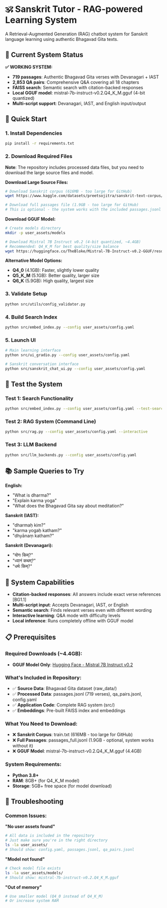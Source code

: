 # 🕉️ Sanskrit Tutor - RAG-powered Learning System

A Retrieval-Augmented Generation (RAG) chatbot system for Sanskrit language learning using authentic Bhagavad Gita texts.

## 🌟 Current System Status

**✅ WORKING SYSTEM:**
- **719 passages**: Authentic Bhagavad Gita verses with Devanagari + IAST
- **2,853 QA pairs**: Comprehensive Q&A covering all 18 chapters
- **FAISS search**: Semantic search with citation-backed responses
- **Local GGUF model**: mistral-7b-instruct-v0.2.Q4_K_M.gguf (4-bit quantized)
- **Multi-script support**: Devanagari, IAST, and English input/output

## 🚀 Quick Start

### 1. Install Dependencies
```bash
pip install -r requirements.txt
```

### 2. Download Required Files

**Note**: The repository includes processed data files, but you need to download the large source files and model.

**Download Large Source Files:**
```bash
# Download Sanskrit corpus (616MB - too large for GitHub)
wget https://www.kaggle.com/datasets/preetsojitra/sanskrit-text-corpus/download -O sanskrit_corpus_kaggle/train.txt

# Download full passages file (1.9GB - too large for GitHub) 
# This is optional - the system works with the included passages.jsonl
```

**Download GGUF Model:**
```bash
# Create models directory
mkdir -p user_assets/models

# Download Mistral 7B Instruct v0.2 (4-bit quantized, ~4.4GB)
# Recommended: Q4_K_M for best quality/size balance
wget https://huggingface.co/TheBloke/Mistral-7B-Instruct-v0.2-GGUF/resolve/main/mistral-7b-instruct-v0.2.Q4_K_M.gguf -O user_assets/models/mistral-7b-instruct-v0.2.Q4_K_M.gguf
```

**Alternative Model Options:**
- **Q4_0** (4.1GB): Faster, slightly lower quality
- **Q5_K_M** (5.1GB): Better quality, larger size
- **Q6_K** (5.9GB): High quality, largest size

### 3. Validate Setup
```bash
python src/utils/config_validator.py
```

### 4. Build Search Index
```bash
python src/embed_index.py --config user_assets/config.yaml
```

### 5. Launch UI
```bash
# Main learning interface
python src/ui_gradio.py --config user_assets/config.yaml

# Sanskrit conversation interface
python src/sanskrit_chat_ui.py --config user_assets/config.yaml
```

## 🧪 Test the System

### Test 1: Search Functionality
```bash
python src/embed_index.py --config user_assets/config.yaml --test-search "dharma"
```

### Test 2: RAG System (Command Line)
```bash
python src/rag.py --config user_assets/config.yaml --interactive
```

### Test 3: LLM Backend
```bash
python src/llm_backends.py --config user_assets/config.yaml
```

## 📚 Sample Queries to Try

**English:**
- "What is dharma?"
- "Explain karma yoga"
- "What does the Bhagavad Gita say about meditation?"

**Sanskrit (IAST):**
- "dharmaḥ kim?"
- "karma yogaḥ katham?"
- "dhyānaṃ katham?"

**Sanskrit (Devanagari):**
- "योगः किम्?"
- "ध्यानं कथम्?"
- "धर्मः किम्?"

## 🎯 System Capabilities

- **Citation-backed responses**: All answers include exact verse references [BG1.1]
- **Multi-script input**: Accepts Devanagari, IAST, or English
- **Semantic search**: Finds relevant verses even with different wording
- **Interactive learning**: Q&A mode with difficulty levels
- **Local inference**: Runs completely offline with GGUF model

## 📋 Prerequisites

### Required Downloads (~4.4GB):
- **GGUF Model Only**: [Hugging Face - Mistral 7B Instruct v0.2](https://huggingface.co/TheBloke/Mistral-7B-Instruct-v0.2-GGUF)

### What's Included in Repository:
- ✅ **Source Data**: Bhagavad Gita dataset (raw_data/)
- ✅ **Processed Data**: passages.jsonl (719 verses), qa_pairs.jsonl, config.yaml
- ✅ **Application Code**: Complete RAG system (src/)
- ✅ **Embeddings**: Pre-built FAISS index and embeddings

### What You Need to Download:
- ❌ **Sanskrit Corpus**: train.txt (616MB - too large for GitHub)
- ❌ **Full Passages**: passages_full.jsonl (1.9GB - optional, system works without it)
- ❌ **GGUF Model**: mistral-7b-instruct-v0.2.Q4_K_M.gguf (4.4GB)

### System Requirements:
- **Python 3.8+**
- **RAM**: 8GB+ (for Q4_K_M model)
- **Storage**: 5GB+ free space (for model download)

## 🔧 Troubleshooting

### Common Issues:

**"No user assets found"**
```bash
# All data is included in the repository
# Just make sure you're in the right directory
ls -la user_assets/
# Should show: config.yaml, passages.jsonl, qa_pairs.jsonl
```

**"Model not found"**
```bash
# Check model file exists
ls -la user_assets/models/
# Should show: mistral-7b-instruct-v0.2.Q4_K_M.gguf
```

**"Out of memory"**
```bash
# Use smaller model (Q4_0 instead of Q4_K_M)
# Or increase system RAM
```

